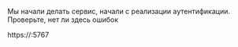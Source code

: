 Мы начали делать сервис, начали с реализации аутентификации. Проверьте, нет ли здесь ошибок 

https://<somedomain>:5767
